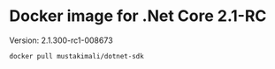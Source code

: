 # Docker image for .Net Core 2.1-RC 
Version: 2.1.300-rc1-008673
```
docker pull mustakimali/dotnet-sdk
```
